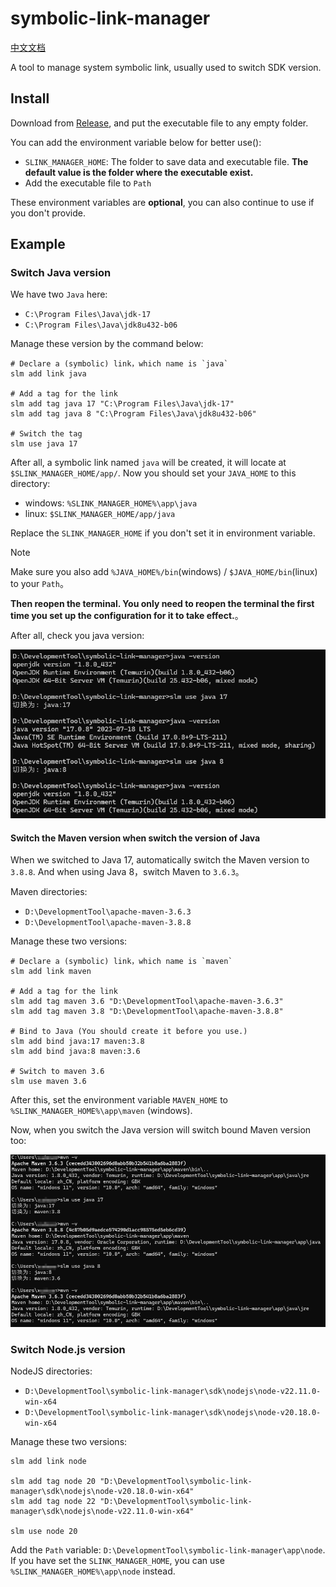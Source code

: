 # symbolic-link-manager

[中文文档](/README_zh.md)

A tool to manage system symbolic link, usually used to switch SDK version.

## Install

Download from [Release](https://github.com/IceOfSummer/symbolic-link-manager/releases), and put the executable file to any empty folder.

You can add the environment variable below for better use():

- `SLINK_MANAGER_HOME`: The folder to save data and executable file. **The default value is the folder where the executable exist.**
- Add the executable file to `Path`

These environment variables are **optional**, you can also continue to use if you don't provide.

## Example

### Switch Java version

We have two `Java` here:

- `C:\Program Files\Java\jdk-17`
- `C:\Program Files\Java\jdk8u432-b06`

Manage these version by the command below:

```shell
# Declare a (symbolic) link，which name is `java`
slm add link java

# Add a tag for the link
slm add tag java 17 "C:\Program Files\Java\jdk-17"
slm add tag java 8 "C:\Program Files\Java\jdk8u432-b06"

# Switch the tag
slm use java 17
```

After all, a symbolic link named `java` will be created, it will locate at `$SLINK_MANAGER_HOME/app/`. Now you should set your
`JAVA_HOME` to this directory: 

- windows: `%SLINK_MANAGER_HOME%\app\java`
- linux: `$SLINK_MANAGER_HOME/app/java`

Replace the `SLINK_MANAGER_HOME` if you don't set it in environment variable.

> [!NOTE]
> Make sure you also add `%JAVA_HOME%/bin`(windows) / `$JAVA_HOME/bin`(linux) to your `Path`。 

**Then reopen the terminal. You only need to reopen the terminal the first time you set up the configuration for it to take effect.**。

After all, check you java version:

![java-switch](/doc/java-switch.png)

#### Switch the Maven version when switch the version of Java

When we switched to Java 17, automatically switch the Maven version to `3.8.8`. And when using Java 8，switch Maven to `3.6.3`。

Maven directories:

- `D:\DevelopmentTool\apache-maven-3.6.3`
- `D:\DevelopmentTool\apache-maven-3.8.8`

Manage these two versions:

```shell
# Declare a (symbolic) link，which name is `maven`
slm add link maven

# Add a tag for the link
slm add tag maven 3.6 "D:\DevelopmentTool\apache-maven-3.6.3"
slm add tag maven 3.8 "D:\DevelopmentTool\apache-maven-3.8.8"

# Bind to Java (You should create it before you use.)
slm add bind java:17 maven:3.8
slm add bind java:8 maven:3.6

# Switch to maven 3.6
slm use maven 3.6
```

After this, set the environment variable `MAVEN_HOME` to `%SLINK_MANAGER_HOME%\app\maven` (windows).

Now, when you switch the Java version will switch bound Maven version too:

![绑定](/doc/bind.png)


### Switch Node.js version

NodeJS directories:

- `D:\DevelopmentTool\symbolic-link-manager\sdk\nodejs\node-v22.11.0-win-x64`
- `D:\DevelopmentTool\symbolic-link-manager\sdk\nodejs\node-v20.18.0-win-x64`

Manage these two versions:

```shell
slm add link node

slm add tag node 20 "D:\DevelopmentTool\symbolic-link-manager\sdk\nodejs\node-v20.18.0-win-x64"
slm add tag node 22 "D:\DevelopmentTool\symbolic-link-manager\sdk\nodejs\node-v22.11.0-win-x64"

slm use node 20
```

Add the `Path` variable: `D:\DevelopmentTool\symbolic-link-manager\app\node`. If you have set the `SLINK_MANAGER_HOME`,
you can use `%SLINK_MANAGER_HOME%\app\node` instead.